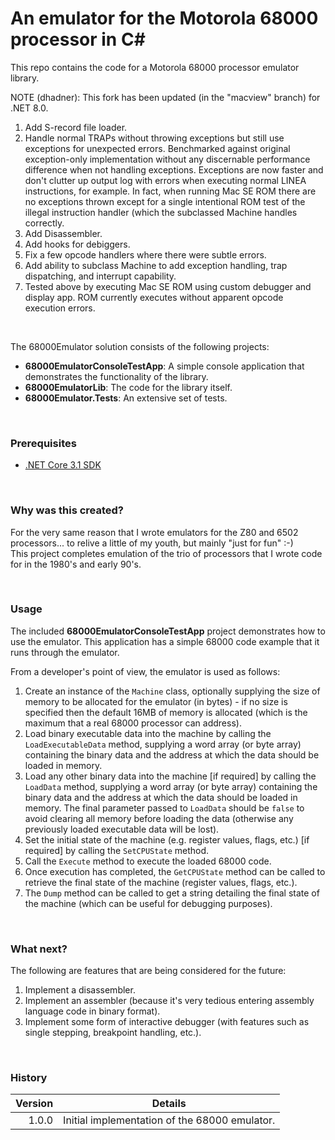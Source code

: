 # An emulator for the Motorola 68000 processor in C# #

This repo contains the code for a Motorola 68000 processor emulator library.

NOTE (dhadner): This fork has been updated (in the "macview" branch) for .NET 8.0.

1. Add S-record file loader.
2. Handle normal TRAPs without throwing exceptions but still use exceptions for unexpected errors.  Benchmarked against original exception-only implementation without any discernable performance difference when not handling exceptions.  Exceptions are now faster and don't clutter up output log with errors when executing normal LINEA instructions, for example.  In fact, when running Mac SE ROM there are no exceptions thrown except for a single intentional ROM test of the illegal instruction handler (which the subclassed Machine handles correctly.
3. Add Disassembler.
4. Add hooks for debiggers.
5. Fix a few opcode handlers where there were subtle errors.
6. Add ability to subclass Machine to add exception handling, trap dispatching, and interrupt capability.
6. Tested above by executing Mac SE ROM using custom debugger and display app.  ROM currently executes without apparent opcode execution errors.

<br>

The 68000Emulator solution consists of the following projects:

- **68000EmulatorConsoleTestApp**: A simple console application that demonstrates the functionality of the library.
- **68000EmulatorLib**: The code for the library itself.
- **68000Emulator.Tests**: An extensive set of tests.

<br>

### Prerequisites

- [.NET Core 3.1 SDK](https://www.microsoft.com/net/download/core)
  
<br>

### Why was this created?

For the very same reason that I wrote emulators for the Z80 and 6502 processors... to relive a little of my youth, but mainly "just for fun" :-)  
This project completes emulation of the trio of processors that I wrote code for in the 1980's and early 90's.
  
<br>

### Usage

The included **68000EmulatorConsoleTestApp** project demonstrates how to use the emulator. This application has a simple 68000 code example that it runs through the emulator.

From a developer's point of view, the emulator is used as follows:
1. Create an instance of the `Machine` class, optionally supplying the size of memory to be allocated for the emulator (in bytes) - if no size is specified then the default 16MB of memory is allocated (which is the maximum that a real 68000 processor can address).
2. Load binary executable data into the machine by calling the `LoadExecutableData` method, supplying a word array (or byte array) containing the binary data and the address at which the data should be loaded in memory.
3. Load any other binary data into the machine [if required] by calling the `LoadData` method, supplying a word array (or byte array) containing the binary data and the address at which the data should be loaded in memory. The final parameter passed to `LoadData` should be `false` to avoid clearing all memory before loading the data (otherwise any previously loaded executable data will be lost).
4. Set the initial state of the machine (e.g. register values, flags, etc.) [if required] by calling the `SetCPUState` method.
5. Call the `Execute` method to execute the loaded 68000 code.
6. Once execution has completed, the `GetCPUState` method can be called to retrieve the final state of the machine (register values, flags, etc.).
7. The `Dump` method can be called to get a string detailing the final state of the machine (which can be useful for debugging purposes).

<br>

### What next?

The following are features that are being considered for the future:  
1. Implement a disassembler.
2. Implement an assembler (because it's very tedious entering assembly language code in binary format).
3. Implement some form of interactive debugger (with features such as single stepping, breakpoint handling, etc.).

<br>

### History

| Version | Details
|---:| ---
| 1.0.0 | Initial implementation of the 68000 emulator.


